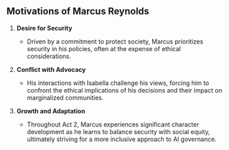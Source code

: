 ## Motivations of Marcus Reynolds

1. **Desire for Security**
   - Driven by a commitment to protect society, Marcus prioritizes security in his policies, often at the expense of ethical considerations.

2. **Conflict with Advocacy**
   - His interactions with Isabella challenge his views, forcing him to confront the ethical implications of his decisions and their impact on marginalized communities.

3. **Growth and Adaptation**
   - Throughout Act 2, Marcus experiences significant character development as he learns to balance security with social equity, ultimately striving for a more inclusive approach to AI governance.

